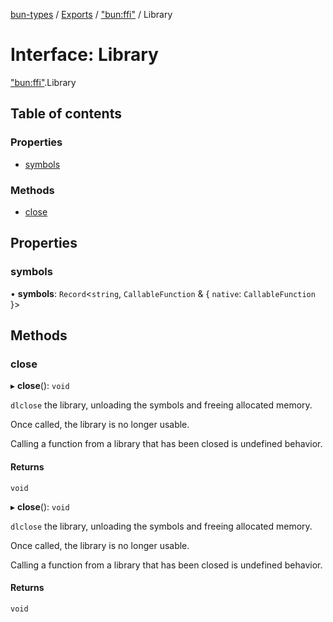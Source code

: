 [bun-types](https://github.com/oven-sh/bun-types/blob/master/api-docs/README.md) / [Exports](https://github.com/oven-sh/bun-types/blob/master/api-docs/modules.md) / ["bun:ffi"](https://github.com/oven-sh/bun-types/blob/master/api-docs/modules/bun_ffi_.md) / Library

# Interface: Library

["bun:ffi"](https://github.com/oven-sh/bun-types/blob/master/api-docs/modules/bun_ffi_.md).Library

## Table of contents

### Properties

- [symbols](https://github.com/oven-sh/bun-types/blob/master/api-docs/interfaces/bun_ffi_.Library.md#symbols)

### Methods

- [close](https://github.com/oven-sh/bun-types/blob/master/api-docs/interfaces/bun_ffi_.Library.md#close)

## Properties

### symbols

• **symbols**: `Record`<`string`, `CallableFunction` & { `native`: `CallableFunction`  }\>

## Methods

### close

▸ **close**(): `void`

`dlclose` the library, unloading the symbols and freeing allocated memory.

Once called, the library is no longer usable.

Calling a function from a library that has been closed is undefined behavior.

#### Returns

`void`

▸ **close**(): `void`

`dlclose` the library, unloading the symbols and freeing allocated memory.

Once called, the library is no longer usable.

Calling a function from a library that has been closed is undefined behavior.

#### Returns

`void`
